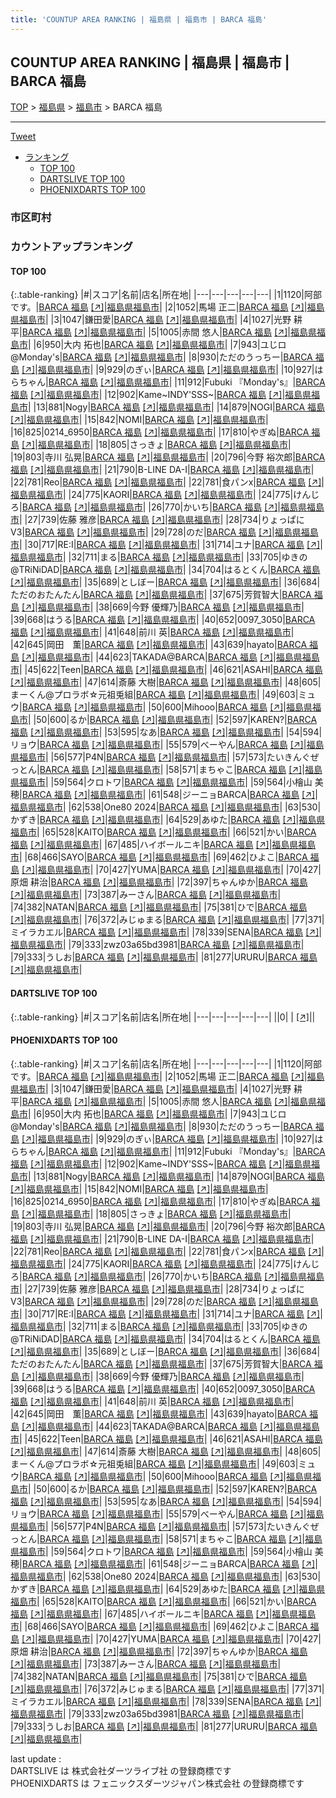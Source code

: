 ```yaml
---
title: 'COUNTUP AREA RANKING | 福島県 | 福島市 | BARCA 福島'
---
```

## COUNTUP AREA RANKING | 福島県 | 福島市 | BARCA 福島

[TOP](/darts/rank/) > [福島県](/darts/rank/福島県/) > [福島市](/darts/rank/福島県/福島市/) > BARCA 福島

___

<a href="https://twitter.com/share?ref_src=twsrc%5Etfw" data-text="COUNTUP AREA RANKING | 福島県福島市BARCA 福島" class="twitter-share-button" data-hashtags="DARTSLIVE,PHOENIXDARTS,darts,ダーツ" data-show-count="false">Tweet</a>

* [ランキング](#カウントアップランキング)
    * [TOP 100](#top-100)
    * [DARTSLIVE TOP 100](#dartslive-top-100)
    * [PHOENIXDARTS TOP 100](#phoenixdarts-top-100)

### 市区町村

<ul>

</ul>

### カウントアップランキング

#### TOP 100



{:.table-ranking}
|#|スコア|名前|店名|所在地|
|---|---|---|---|---|
|1|1120|<span class="rank-name-pd">阿部です。</span>|<a href="/darts/rank/shops/39857.html">BARCA 福島</a> <a href="https://vs.phoenixdarts.com/jp/shop/shopDetailInfo/s_39857?s_seq=39857">[↗]</a>|<a href="/darts/rank/福島県/福島市">福島県福島市</a>|
|2|1052|<span class="rank-name-pd"><span class="pro-icon-pd"></span>馬場 正二</span>|<a href="/darts/rank/shops/39857.html">BARCA 福島</a> <a href="https://vs.phoenixdarts.com/jp/shop/shopDetailInfo/s_39857?s_seq=39857">[↗]</a>|<a href="/darts/rank/福島県/福島市">福島県福島市</a>|
|3|1047|<span class="rank-name-pd">鎌田愛</span>|<a href="/darts/rank/shops/39857.html">BARCA 福島</a> <a href="https://vs.phoenixdarts.com/jp/shop/shopDetailInfo/s_39857?s_seq=39857">[↗]</a>|<a href="/darts/rank/福島県/福島市">福島県福島市</a>|
|4|1027|<span class="rank-name-pd"><span class="pro-icon-pd"></span>光野 耕平</span>|<a href="/darts/rank/shops/39857.html">BARCA 福島</a> <a href="https://vs.phoenixdarts.com/jp/shop/shopDetailInfo/s_39857?s_seq=39857">[↗]</a>|<a href="/darts/rank/福島県/福島市">福島県福島市</a>|
|5|1005|<span class="rank-name-pd"><span class="pro-icon-pd"></span>赤間 悠人</span>|<a href="/darts/rank/shops/39857.html">BARCA 福島</a> <a href="https://vs.phoenixdarts.com/jp/shop/shopDetailInfo/s_39857?s_seq=39857">[↗]</a>|<a href="/darts/rank/福島県/福島市">福島県福島市</a>|
|6|950|<span class="rank-name-pd"><span class="pro-icon-pd"></span>大内 拓也</span>|<a href="/darts/rank/shops/39857.html">BARCA 福島</a> <a href="https://vs.phoenixdarts.com/jp/shop/shopDetailInfo/s_39857?s_seq=39857">[↗]</a>|<a href="/darts/rank/福島県/福島市">福島県福島市</a>|
|7|943|<span class="rank-name-pd">ユじロ@Monday&#x27;s</span>|<a href="/darts/rank/shops/39857.html">BARCA 福島</a> <a href="https://vs.phoenixdarts.com/jp/shop/shopDetailInfo/s_39857?s_seq=39857">[↗]</a>|<a href="/darts/rank/福島県/福島市">福島県福島市</a>|
|8|930|<span class="rank-name-pd">ただのうっちー</span>|<a href="/darts/rank/shops/39857.html">BARCA 福島</a> <a href="https://vs.phoenixdarts.com/jp/shop/shopDetailInfo/s_39857?s_seq=39857">[↗]</a>|<a href="/darts/rank/福島県/福島市">福島県福島市</a>|
|9|929|<span class="rank-name-pd">のぎぃ</span>|<a href="/darts/rank/shops/39857.html">BARCA 福島</a> <a href="https://vs.phoenixdarts.com/jp/shop/shopDetailInfo/s_39857?s_seq=39857">[↗]</a>|<a href="/darts/rank/福島県/福島市">福島県福島市</a>|
|10|927|<span class="rank-name-pd">はらちゃん</span>|<a href="/darts/rank/shops/39857.html">BARCA 福島</a> <a href="https://vs.phoenixdarts.com/jp/shop/shopDetailInfo/s_39857?s_seq=39857">[↗]</a>|<a href="/darts/rank/福島県/福島市">福島県福島市</a>|
|11|912|<span class="rank-name-pd">Fubuki 『Monday&#x27;s』</span>|<a href="/darts/rank/shops/39857.html">BARCA 福島</a> <a href="https://vs.phoenixdarts.com/jp/shop/shopDetailInfo/s_39857?s_seq=39857">[↗]</a>|<a href="/darts/rank/福島県/福島市">福島県福島市</a>|
|12|902|<span class="rank-name-pd">Kame~INDY&#x27;SSS~</span>|<a href="/darts/rank/shops/39857.html">BARCA 福島</a> <a href="https://vs.phoenixdarts.com/jp/shop/shopDetailInfo/s_39857?s_seq=39857">[↗]</a>|<a href="/darts/rank/福島県/福島市">福島県福島市</a>|
|13|881|<span class="rank-name-pd">Nogy</span>|<a href="/darts/rank/shops/39857.html">BARCA 福島</a> <a href="https://vs.phoenixdarts.com/jp/shop/shopDetailInfo/s_39857?s_seq=39857">[↗]</a>|<a href="/darts/rank/福島県/福島市">福島県福島市</a>|
|14|879|<span class="rank-name-pd">NOGI</span>|<a href="/darts/rank/shops/39857.html">BARCA 福島</a> <a href="https://vs.phoenixdarts.com/jp/shop/shopDetailInfo/s_39857?s_seq=39857">[↗]</a>|<a href="/darts/rank/福島県/福島市">福島県福島市</a>|
|15|842|<span class="rank-name-pd">NOMI</span>|<a href="/darts/rank/shops/39857.html">BARCA 福島</a> <a href="https://vs.phoenixdarts.com/jp/shop/shopDetailInfo/s_39857?s_seq=39857">[↗]</a>|<a href="/darts/rank/福島県/福島市">福島県福島市</a>|
|16|825|<span class="rank-name-pd">0214_6950</span>|<a href="/darts/rank/shops/39857.html">BARCA 福島</a> <a href="https://vs.phoenixdarts.com/jp/shop/shopDetailInfo/s_39857?s_seq=39857">[↗]</a>|<a href="/darts/rank/福島県/福島市">福島県福島市</a>|
|17|810|<span class="rank-name-pd">やぎぬ</span>|<a href="/darts/rank/shops/39857.html">BARCA 福島</a> <a href="https://vs.phoenixdarts.com/jp/shop/shopDetailInfo/s_39857?s_seq=39857">[↗]</a>|<a href="/darts/rank/福島県/福島市">福島県福島市</a>|
|18|805|<span class="rank-name-pd">さっきょ</span>|<a href="/darts/rank/shops/39857.html">BARCA 福島</a> <a href="https://vs.phoenixdarts.com/jp/shop/shopDetailInfo/s_39857?s_seq=39857">[↗]</a>|<a href="/darts/rank/福島県/福島市">福島県福島市</a>|
|19|803|<span class="rank-name-pd"><span class="pro-icon-pd"></span>寺川 弘晃</span>|<a href="/darts/rank/shops/39857.html">BARCA 福島</a> <a href="https://vs.phoenixdarts.com/jp/shop/shopDetailInfo/s_39857?s_seq=39857">[↗]</a>|<a href="/darts/rank/福島県/福島市">福島県福島市</a>|
|20|796|<span class="rank-name-pd"><span class="pro-icon-pd"></span>今野 裕次郎</span>|<a href="/darts/rank/shops/39857.html">BARCA 福島</a> <a href="https://vs.phoenixdarts.com/jp/shop/shopDetailInfo/s_39857?s_seq=39857">[↗]</a>|<a href="/darts/rank/福島県/福島市">福島県福島市</a>|
|21|790|<span class="rank-name-pd">B-LINE  DA-I</span>|<a href="/darts/rank/shops/39857.html">BARCA 福島</a> <a href="https://vs.phoenixdarts.com/jp/shop/shopDetailInfo/s_39857?s_seq=39857">[↗]</a>|<a href="/darts/rank/福島県/福島市">福島県福島市</a>|
|22|781|<span class="rank-name-pd">Reo</span>|<a href="/darts/rank/shops/39857.html">BARCA 福島</a> <a href="https://vs.phoenixdarts.com/jp/shop/shopDetailInfo/s_39857?s_seq=39857">[↗]</a>|<a href="/darts/rank/福島県/福島市">福島県福島市</a>|
|22|781|<span class="rank-name-pd">食パンx</span>|<a href="/darts/rank/shops/39857.html">BARCA 福島</a> <a href="https://vs.phoenixdarts.com/jp/shop/shopDetailInfo/s_39857?s_seq=39857">[↗]</a>|<a href="/darts/rank/福島県/福島市">福島県福島市</a>|
|24|775|<span class="rank-name-pd">KAORI</span>|<a href="/darts/rank/shops/39857.html">BARCA 福島</a> <a href="https://vs.phoenixdarts.com/jp/shop/shopDetailInfo/s_39857?s_seq=39857">[↗]</a>|<a href="/darts/rank/福島県/福島市">福島県福島市</a>|
|24|775|<span class="rank-name-pd">けんじろ</span>|<a href="/darts/rank/shops/39857.html">BARCA 福島</a> <a href="https://vs.phoenixdarts.com/jp/shop/shopDetailInfo/s_39857?s_seq=39857">[↗]</a>|<a href="/darts/rank/福島県/福島市">福島県福島市</a>|
|26|770|<span class="rank-name-pd">かいち</span>|<a href="/darts/rank/shops/39857.html">BARCA 福島</a> <a href="https://vs.phoenixdarts.com/jp/shop/shopDetailInfo/s_39857?s_seq=39857">[↗]</a>|<a href="/darts/rank/福島県/福島市">福島県福島市</a>|
|27|739|<span class="rank-name-pd"><span class="pro-icon-pd"></span>佐藤 雅彦</span>|<a href="/darts/rank/shops/39857.html">BARCA 福島</a> <a href="https://vs.phoenixdarts.com/jp/shop/shopDetailInfo/s_39857?s_seq=39857">[↗]</a>|<a href="/darts/rank/福島県/福島市">福島県福島市</a>|
|28|734|<span class="rank-name-pd">りょっぱにV3</span>|<a href="/darts/rank/shops/39857.html">BARCA 福島</a> <a href="https://vs.phoenixdarts.com/jp/shop/shopDetailInfo/s_39857?s_seq=39857">[↗]</a>|<a href="/darts/rank/福島県/福島市">福島県福島市</a>|
|29|728|<span class="rank-name-pd">のだ</span>|<a href="/darts/rank/shops/39857.html">BARCA 福島</a> <a href="https://vs.phoenixdarts.com/jp/shop/shopDetailInfo/s_39857?s_seq=39857">[↗]</a>|<a href="/darts/rank/福島県/福島市">福島県福島市</a>|
|30|717|<span class="rank-name-pd">RE:I</span>|<a href="/darts/rank/shops/39857.html">BARCA 福島</a> <a href="https://vs.phoenixdarts.com/jp/shop/shopDetailInfo/s_39857?s_seq=39857">[↗]</a>|<a href="/darts/rank/福島県/福島市">福島県福島市</a>|
|31|714|<span class="rank-name-pd">ユナ</span>|<a href="/darts/rank/shops/39857.html">BARCA 福島</a> <a href="https://vs.phoenixdarts.com/jp/shop/shopDetailInfo/s_39857?s_seq=39857">[↗]</a>|<a href="/darts/rank/福島県/福島市">福島県福島市</a>|
|32|711|<span class="rank-name-pd">まる</span>|<a href="/darts/rank/shops/39857.html">BARCA 福島</a> <a href="https://vs.phoenixdarts.com/jp/shop/shopDetailInfo/s_39857?s_seq=39857">[↗]</a>|<a href="/darts/rank/福島県/福島市">福島県福島市</a>|
|33|705|<span class="rank-name-pd">ゆきの@TRiNiDAD</span>|<a href="/darts/rank/shops/39857.html">BARCA 福島</a> <a href="https://vs.phoenixdarts.com/jp/shop/shopDetailInfo/s_39857?s_seq=39857">[↗]</a>|<a href="/darts/rank/福島県/福島市">福島県福島市</a>|
|34|704|<span class="rank-name-pd">はるとくん</span>|<a href="/darts/rank/shops/39857.html">BARCA 福島</a> <a href="https://vs.phoenixdarts.com/jp/shop/shopDetailInfo/s_39857?s_seq=39857">[↗]</a>|<a href="/darts/rank/福島県/福島市">福島県福島市</a>|
|35|689|<span class="rank-name-pd">としぼー</span>|<a href="/darts/rank/shops/39857.html">BARCA 福島</a> <a href="https://vs.phoenixdarts.com/jp/shop/shopDetailInfo/s_39857?s_seq=39857">[↗]</a>|<a href="/darts/rank/福島県/福島市">福島県福島市</a>|
|36|684|<span class="rank-name-pd">ただのおたんたん</span>|<a href="/darts/rank/shops/39857.html">BARCA 福島</a> <a href="https://vs.phoenixdarts.com/jp/shop/shopDetailInfo/s_39857?s_seq=39857">[↗]</a>|<a href="/darts/rank/福島県/福島市">福島県福島市</a>|
|37|675|<span class="rank-name-pd">芳賀智大</span>|<a href="/darts/rank/shops/39857.html">BARCA 福島</a> <a href="https://vs.phoenixdarts.com/jp/shop/shopDetailInfo/s_39857?s_seq=39857">[↗]</a>|<a href="/darts/rank/福島県/福島市">福島県福島市</a>|
|38|669|<span class="rank-name-pd"><span class="pro-icon-pd"></span>今野 優輝乃</span>|<a href="/darts/rank/shops/39857.html">BARCA 福島</a> <a href="https://vs.phoenixdarts.com/jp/shop/shopDetailInfo/s_39857?s_seq=39857">[↗]</a>|<a href="/darts/rank/福島県/福島市">福島県福島市</a>|
|39|668|<span class="rank-name-pd">はうる</span>|<a href="/darts/rank/shops/39857.html">BARCA 福島</a> <a href="https://vs.phoenixdarts.com/jp/shop/shopDetailInfo/s_39857?s_seq=39857">[↗]</a>|<a href="/darts/rank/福島県/福島市">福島県福島市</a>|
|40|652|<span class="rank-name-pd">0097_3050</span>|<a href="/darts/rank/shops/39857.html">BARCA 福島</a> <a href="https://vs.phoenixdarts.com/jp/shop/shopDetailInfo/s_39857?s_seq=39857">[↗]</a>|<a href="/darts/rank/福島県/福島市">福島県福島市</a>|
|41|648|<span class="rank-name-pd"><span class="pro-icon-pd"></span>前川 英</span>|<a href="/darts/rank/shops/39857.html">BARCA 福島</a> <a href="https://vs.phoenixdarts.com/jp/shop/shopDetailInfo/s_39857?s_seq=39857">[↗]</a>|<a href="/darts/rank/福島県/福島市">福島県福島市</a>|
|42|645|<span class="rank-name-pd">岡田　薫</span>|<a href="/darts/rank/shops/39857.html">BARCA 福島</a> <a href="https://vs.phoenixdarts.com/jp/shop/shopDetailInfo/s_39857?s_seq=39857">[↗]</a>|<a href="/darts/rank/福島県/福島市">福島県福島市</a>|
|43|639|<span class="rank-name-pd">hayato</span>|<a href="/darts/rank/shops/39857.html">BARCA 福島</a> <a href="https://vs.phoenixdarts.com/jp/shop/shopDetailInfo/s_39857?s_seq=39857">[↗]</a>|<a href="/darts/rank/福島県/福島市">福島県福島市</a>|
|44|623|<span class="rank-name-pd">TAKADA@BARCA</span>|<a href="/darts/rank/shops/39857.html">BARCA 福島</a> <a href="https://vs.phoenixdarts.com/jp/shop/shopDetailInfo/s_39857?s_seq=39857">[↗]</a>|<a href="/darts/rank/福島県/福島市">福島県福島市</a>|
|45|622|<span class="rank-name-pd">Teen</span>|<a href="/darts/rank/shops/39857.html">BARCA 福島</a> <a href="https://vs.phoenixdarts.com/jp/shop/shopDetailInfo/s_39857?s_seq=39857">[↗]</a>|<a href="/darts/rank/福島県/福島市">福島県福島市</a>|
|46|621|<span class="rank-name-pd">ASAHI</span>|<a href="/darts/rank/shops/39857.html">BARCA 福島</a> <a href="https://vs.phoenixdarts.com/jp/shop/shopDetailInfo/s_39857?s_seq=39857">[↗]</a>|<a href="/darts/rank/福島県/福島市">福島県福島市</a>|
|47|614|<span class="rank-name-pd"><span class="pro-icon-pd"></span>斎藤 大樹</span>|<a href="/darts/rank/shops/39857.html">BARCA 福島</a> <a href="https://vs.phoenixdarts.com/jp/shop/shopDetailInfo/s_39857?s_seq=39857">[↗]</a>|<a href="/darts/rank/福島県/福島市">福島県福島市</a>|
|48|605|<span class="rank-name-pd">まーくん@プロラボ☆元祖兎組</span>|<a href="/darts/rank/shops/39857.html">BARCA 福島</a> <a href="https://vs.phoenixdarts.com/jp/shop/shopDetailInfo/s_39857?s_seq=39857">[↗]</a>|<a href="/darts/rank/福島県/福島市">福島県福島市</a>|
|49|603|<span class="rank-name-pd">ミュウ</span>|<a href="/darts/rank/shops/39857.html">BARCA 福島</a> <a href="https://vs.phoenixdarts.com/jp/shop/shopDetailInfo/s_39857?s_seq=39857">[↗]</a>|<a href="/darts/rank/福島県/福島市">福島県福島市</a>|
|50|600|<span class="rank-name-pd">Mihooo</span>|<a href="/darts/rank/shops/39857.html">BARCA 福島</a> <a href="https://vs.phoenixdarts.com/jp/shop/shopDetailInfo/s_39857?s_seq=39857">[↗]</a>|<a href="/darts/rank/福島県/福島市">福島県福島市</a>|
|50|600|<span class="rank-name-pd">るか</span>|<a href="/darts/rank/shops/39857.html">BARCA 福島</a> <a href="https://vs.phoenixdarts.com/jp/shop/shopDetailInfo/s_39857?s_seq=39857">[↗]</a>|<a href="/darts/rank/福島県/福島市">福島県福島市</a>|
|52|597|<span class="rank-name-pd">KAREN?</span>|<a href="/darts/rank/shops/39857.html">BARCA 福島</a> <a href="https://vs.phoenixdarts.com/jp/shop/shopDetailInfo/s_39857?s_seq=39857">[↗]</a>|<a href="/darts/rank/福島県/福島市">福島県福島市</a>|
|53|595|<span class="rank-name-pd">なあ</span>|<a href="/darts/rank/shops/39857.html">BARCA 福島</a> <a href="https://vs.phoenixdarts.com/jp/shop/shopDetailInfo/s_39857?s_seq=39857">[↗]</a>|<a href="/darts/rank/福島県/福島市">福島県福島市</a>|
|54|594|<span class="rank-name-pd">リョウ</span>|<a href="/darts/rank/shops/39857.html">BARCA 福島</a> <a href="https://vs.phoenixdarts.com/jp/shop/shopDetailInfo/s_39857?s_seq=39857">[↗]</a>|<a href="/darts/rank/福島県/福島市">福島県福島市</a>|
|55|579|<span class="rank-name-pd">べーやん</span>|<a href="/darts/rank/shops/39857.html">BARCA 福島</a> <a href="https://vs.phoenixdarts.com/jp/shop/shopDetailInfo/s_39857?s_seq=39857">[↗]</a>|<a href="/darts/rank/福島県/福島市">福島県福島市</a>|
|56|577|<span class="rank-name-pd">P4N</span>|<a href="/darts/rank/shops/39857.html">BARCA 福島</a> <a href="https://vs.phoenixdarts.com/jp/shop/shopDetailInfo/s_39857?s_seq=39857">[↗]</a>|<a href="/darts/rank/福島県/福島市">福島県福島市</a>|
|57|573|<span class="rank-name-pd">たいきんぐぜっとん</span>|<a href="/darts/rank/shops/39857.html">BARCA 福島</a> <a href="https://vs.phoenixdarts.com/jp/shop/shopDetailInfo/s_39857?s_seq=39857">[↗]</a>|<a href="/darts/rank/福島県/福島市">福島県福島市</a>|
|58|571|<span class="rank-name-pd">まちゃこ</span>|<a href="/darts/rank/shops/39857.html">BARCA 福島</a> <a href="https://vs.phoenixdarts.com/jp/shop/shopDetailInfo/s_39857?s_seq=39857">[↗]</a>|<a href="/darts/rank/福島県/福島市">福島県福島市</a>|
|59|564|<span class="rank-name-pd">クロトワ</span>|<a href="/darts/rank/shops/39857.html">BARCA 福島</a> <a href="https://vs.phoenixdarts.com/jp/shop/shopDetailInfo/s_39857?s_seq=39857">[↗]</a>|<a href="/darts/rank/福島県/福島市">福島県福島市</a>|
|59|564|<span class="rank-name-pd"><span class="pro-icon-pd"></span>小檜山 美穂</span>|<a href="/darts/rank/shops/39857.html">BARCA 福島</a> <a href="https://vs.phoenixdarts.com/jp/shop/shopDetailInfo/s_39857?s_seq=39857">[↗]</a>|<a href="/darts/rank/福島県/福島市">福島県福島市</a>|
|61|548|<span class="rank-name-pd">ジーニョBARCA</span>|<a href="/darts/rank/shops/39857.html">BARCA 福島</a> <a href="https://vs.phoenixdarts.com/jp/shop/shopDetailInfo/s_39857?s_seq=39857">[↗]</a>|<a href="/darts/rank/福島県/福島市">福島県福島市</a>|
|62|538|<span class="rank-name-pd">One80 2024</span>|<a href="/darts/rank/shops/39857.html">BARCA 福島</a> <a href="https://vs.phoenixdarts.com/jp/shop/shopDetailInfo/s_39857?s_seq=39857">[↗]</a>|<a href="/darts/rank/福島県/福島市">福島県福島市</a>|
|63|530|<span class="rank-name-pd">かずき</span>|<a href="/darts/rank/shops/39857.html">BARCA 福島</a> <a href="https://vs.phoenixdarts.com/jp/shop/shopDetailInfo/s_39857?s_seq=39857">[↗]</a>|<a href="/darts/rank/福島県/福島市">福島県福島市</a>|
|64|529|<span class="rank-name-pd">あゆた</span>|<a href="/darts/rank/shops/39857.html">BARCA 福島</a> <a href="https://vs.phoenixdarts.com/jp/shop/shopDetailInfo/s_39857?s_seq=39857">[↗]</a>|<a href="/darts/rank/福島県/福島市">福島県福島市</a>|
|65|528|<span class="rank-name-pd">KAITO</span>|<a href="/darts/rank/shops/39857.html">BARCA 福島</a> <a href="https://vs.phoenixdarts.com/jp/shop/shopDetailInfo/s_39857?s_seq=39857">[↗]</a>|<a href="/darts/rank/福島県/福島市">福島県福島市</a>|
|66|521|<span class="rank-name-pd">かい</span>|<a href="/darts/rank/shops/39857.html">BARCA 福島</a> <a href="https://vs.phoenixdarts.com/jp/shop/shopDetailInfo/s_39857?s_seq=39857">[↗]</a>|<a href="/darts/rank/福島県/福島市">福島県福島市</a>|
|67|485|<span class="rank-name-pd">ハイボールニキ</span>|<a href="/darts/rank/shops/39857.html">BARCA 福島</a> <a href="https://vs.phoenixdarts.com/jp/shop/shopDetailInfo/s_39857?s_seq=39857">[↗]</a>|<a href="/darts/rank/福島県/福島市">福島県福島市</a>|
|68|466|<span class="rank-name-pd">SAYO</span>|<a href="/darts/rank/shops/39857.html">BARCA 福島</a> <a href="https://vs.phoenixdarts.com/jp/shop/shopDetailInfo/s_39857?s_seq=39857">[↗]</a>|<a href="/darts/rank/福島県/福島市">福島県福島市</a>|
|69|462|<span class="rank-name-pd">ひよこ</span>|<a href="/darts/rank/shops/39857.html">BARCA 福島</a> <a href="https://vs.phoenixdarts.com/jp/shop/shopDetailInfo/s_39857?s_seq=39857">[↗]</a>|<a href="/darts/rank/福島県/福島市">福島県福島市</a>|
|70|427|<span class="rank-name-pd">YUMA</span>|<a href="/darts/rank/shops/39857.html">BARCA 福島</a> <a href="https://vs.phoenixdarts.com/jp/shop/shopDetailInfo/s_39857?s_seq=39857">[↗]</a>|<a href="/darts/rank/福島県/福島市">福島県福島市</a>|
|70|427|<span class="rank-name-pd">原畑 耕治</span>|<a href="/darts/rank/shops/39857.html">BARCA 福島</a> <a href="https://vs.phoenixdarts.com/jp/shop/shopDetailInfo/s_39857?s_seq=39857">[↗]</a>|<a href="/darts/rank/福島県/福島市">福島県福島市</a>|
|72|397|<span class="rank-name-pd">ちゃんゆか</span>|<a href="/darts/rank/shops/39857.html">BARCA 福島</a> <a href="https://vs.phoenixdarts.com/jp/shop/shopDetailInfo/s_39857?s_seq=39857">[↗]</a>|<a href="/darts/rank/福島県/福島市">福島県福島市</a>|
|73|387|<span class="rank-name-pd">みーさん</span>|<a href="/darts/rank/shops/39857.html">BARCA 福島</a> <a href="https://vs.phoenixdarts.com/jp/shop/shopDetailInfo/s_39857?s_seq=39857">[↗]</a>|<a href="/darts/rank/福島県/福島市">福島県福島市</a>|
|74|382|<span class="rank-name-pd">NATAN</span>|<a href="/darts/rank/shops/39857.html">BARCA 福島</a> <a href="https://vs.phoenixdarts.com/jp/shop/shopDetailInfo/s_39857?s_seq=39857">[↗]</a>|<a href="/darts/rank/福島県/福島市">福島県福島市</a>|
|75|381|<span class="rank-name-pd">ひで</span>|<a href="/darts/rank/shops/39857.html">BARCA 福島</a> <a href="https://vs.phoenixdarts.com/jp/shop/shopDetailInfo/s_39857?s_seq=39857">[↗]</a>|<a href="/darts/rank/福島県/福島市">福島県福島市</a>|
|76|372|<span class="rank-name-pd">みじゅまる</span>|<a href="/darts/rank/shops/39857.html">BARCA 福島</a> <a href="https://vs.phoenixdarts.com/jp/shop/shopDetailInfo/s_39857?s_seq=39857">[↗]</a>|<a href="/darts/rank/福島県/福島市">福島県福島市</a>|
|77|371|<span class="rank-name-pd">ミイラカエル</span>|<a href="/darts/rank/shops/39857.html">BARCA 福島</a> <a href="https://vs.phoenixdarts.com/jp/shop/shopDetailInfo/s_39857?s_seq=39857">[↗]</a>|<a href="/darts/rank/福島県/福島市">福島県福島市</a>|
|78|339|<span class="rank-name-pd">SENA</span>|<a href="/darts/rank/shops/39857.html">BARCA 福島</a> <a href="https://vs.phoenixdarts.com/jp/shop/shopDetailInfo/s_39857?s_seq=39857">[↗]</a>|<a href="/darts/rank/福島県/福島市">福島県福島市</a>|
|79|333|<span class="rank-name-pd">zwz03a65bd3981</span>|<a href="/darts/rank/shops/39857.html">BARCA 福島</a> <a href="https://vs.phoenixdarts.com/jp/shop/shopDetailInfo/s_39857?s_seq=39857">[↗]</a>|<a href="/darts/rank/福島県/福島市">福島県福島市</a>|
|79|333|<span class="rank-name-pd">うしお</span>|<a href="/darts/rank/shops/39857.html">BARCA 福島</a> <a href="https://vs.phoenixdarts.com/jp/shop/shopDetailInfo/s_39857?s_seq=39857">[↗]</a>|<a href="/darts/rank/福島県/福島市">福島県福島市</a>|
|81|277|<span class="rank-name-pd">URURU</span>|<a href="/darts/rank/shops/39857.html">BARCA 福島</a> <a href="https://vs.phoenixdarts.com/jp/shop/shopDetailInfo/s_39857?s_seq=39857">[↗]</a>|<a href="/darts/rank/福島県/福島市">福島県福島市</a>|


#### DARTSLIVE TOP 100



{:.table-ranking}
|#|スコア|名前|店名|所在地|
|---|---|---|---|---|
||0|<span class="rank-name-dl"> </span>|<a href="/darts/rank/shops/.html"></a> <a href="">[↗]</a>|<a href="/darts/rank//"></a>|


#### PHOENIXDARTS TOP 100



{:.table-ranking}
|#|スコア|名前|店名|所在地|
|---|---|---|---|---|
|1|1120|<span class="rank-name-pd">阿部です。</span>|<a href="/darts/rank/shops/39857.html">BARCA 福島</a> <a href="https://vs.phoenixdarts.com/jp/shop/shopDetailInfo/s_39857?s_seq=39857">[↗]</a>|<a href="/darts/rank/福島県/福島市">福島県福島市</a>|
|2|1052|<span class="rank-name-pd"><span class="pro-icon-pd"></span>馬場 正二</span>|<a href="/darts/rank/shops/39857.html">BARCA 福島</a> <a href="https://vs.phoenixdarts.com/jp/shop/shopDetailInfo/s_39857?s_seq=39857">[↗]</a>|<a href="/darts/rank/福島県/福島市">福島県福島市</a>|
|3|1047|<span class="rank-name-pd">鎌田愛</span>|<a href="/darts/rank/shops/39857.html">BARCA 福島</a> <a href="https://vs.phoenixdarts.com/jp/shop/shopDetailInfo/s_39857?s_seq=39857">[↗]</a>|<a href="/darts/rank/福島県/福島市">福島県福島市</a>|
|4|1027|<span class="rank-name-pd"><span class="pro-icon-pd"></span>光野 耕平</span>|<a href="/darts/rank/shops/39857.html">BARCA 福島</a> <a href="https://vs.phoenixdarts.com/jp/shop/shopDetailInfo/s_39857?s_seq=39857">[↗]</a>|<a href="/darts/rank/福島県/福島市">福島県福島市</a>|
|5|1005|<span class="rank-name-pd"><span class="pro-icon-pd"></span>赤間 悠人</span>|<a href="/darts/rank/shops/39857.html">BARCA 福島</a> <a href="https://vs.phoenixdarts.com/jp/shop/shopDetailInfo/s_39857?s_seq=39857">[↗]</a>|<a href="/darts/rank/福島県/福島市">福島県福島市</a>|
|6|950|<span class="rank-name-pd"><span class="pro-icon-pd"></span>大内 拓也</span>|<a href="/darts/rank/shops/39857.html">BARCA 福島</a> <a href="https://vs.phoenixdarts.com/jp/shop/shopDetailInfo/s_39857?s_seq=39857">[↗]</a>|<a href="/darts/rank/福島県/福島市">福島県福島市</a>|
|7|943|<span class="rank-name-pd">ユじロ@Monday&#x27;s</span>|<a href="/darts/rank/shops/39857.html">BARCA 福島</a> <a href="https://vs.phoenixdarts.com/jp/shop/shopDetailInfo/s_39857?s_seq=39857">[↗]</a>|<a href="/darts/rank/福島県/福島市">福島県福島市</a>|
|8|930|<span class="rank-name-pd">ただのうっちー</span>|<a href="/darts/rank/shops/39857.html">BARCA 福島</a> <a href="https://vs.phoenixdarts.com/jp/shop/shopDetailInfo/s_39857?s_seq=39857">[↗]</a>|<a href="/darts/rank/福島県/福島市">福島県福島市</a>|
|9|929|<span class="rank-name-pd">のぎぃ</span>|<a href="/darts/rank/shops/39857.html">BARCA 福島</a> <a href="https://vs.phoenixdarts.com/jp/shop/shopDetailInfo/s_39857?s_seq=39857">[↗]</a>|<a href="/darts/rank/福島県/福島市">福島県福島市</a>|
|10|927|<span class="rank-name-pd">はらちゃん</span>|<a href="/darts/rank/shops/39857.html">BARCA 福島</a> <a href="https://vs.phoenixdarts.com/jp/shop/shopDetailInfo/s_39857?s_seq=39857">[↗]</a>|<a href="/darts/rank/福島県/福島市">福島県福島市</a>|
|11|912|<span class="rank-name-pd">Fubuki 『Monday&#x27;s』</span>|<a href="/darts/rank/shops/39857.html">BARCA 福島</a> <a href="https://vs.phoenixdarts.com/jp/shop/shopDetailInfo/s_39857?s_seq=39857">[↗]</a>|<a href="/darts/rank/福島県/福島市">福島県福島市</a>|
|12|902|<span class="rank-name-pd">Kame~INDY&#x27;SSS~</span>|<a href="/darts/rank/shops/39857.html">BARCA 福島</a> <a href="https://vs.phoenixdarts.com/jp/shop/shopDetailInfo/s_39857?s_seq=39857">[↗]</a>|<a href="/darts/rank/福島県/福島市">福島県福島市</a>|
|13|881|<span class="rank-name-pd">Nogy</span>|<a href="/darts/rank/shops/39857.html">BARCA 福島</a> <a href="https://vs.phoenixdarts.com/jp/shop/shopDetailInfo/s_39857?s_seq=39857">[↗]</a>|<a href="/darts/rank/福島県/福島市">福島県福島市</a>|
|14|879|<span class="rank-name-pd">NOGI</span>|<a href="/darts/rank/shops/39857.html">BARCA 福島</a> <a href="https://vs.phoenixdarts.com/jp/shop/shopDetailInfo/s_39857?s_seq=39857">[↗]</a>|<a href="/darts/rank/福島県/福島市">福島県福島市</a>|
|15|842|<span class="rank-name-pd">NOMI</span>|<a href="/darts/rank/shops/39857.html">BARCA 福島</a> <a href="https://vs.phoenixdarts.com/jp/shop/shopDetailInfo/s_39857?s_seq=39857">[↗]</a>|<a href="/darts/rank/福島県/福島市">福島県福島市</a>|
|16|825|<span class="rank-name-pd">0214_6950</span>|<a href="/darts/rank/shops/39857.html">BARCA 福島</a> <a href="https://vs.phoenixdarts.com/jp/shop/shopDetailInfo/s_39857?s_seq=39857">[↗]</a>|<a href="/darts/rank/福島県/福島市">福島県福島市</a>|
|17|810|<span class="rank-name-pd">やぎぬ</span>|<a href="/darts/rank/shops/39857.html">BARCA 福島</a> <a href="https://vs.phoenixdarts.com/jp/shop/shopDetailInfo/s_39857?s_seq=39857">[↗]</a>|<a href="/darts/rank/福島県/福島市">福島県福島市</a>|
|18|805|<span class="rank-name-pd">さっきょ</span>|<a href="/darts/rank/shops/39857.html">BARCA 福島</a> <a href="https://vs.phoenixdarts.com/jp/shop/shopDetailInfo/s_39857?s_seq=39857">[↗]</a>|<a href="/darts/rank/福島県/福島市">福島県福島市</a>|
|19|803|<span class="rank-name-pd"><span class="pro-icon-pd"></span>寺川 弘晃</span>|<a href="/darts/rank/shops/39857.html">BARCA 福島</a> <a href="https://vs.phoenixdarts.com/jp/shop/shopDetailInfo/s_39857?s_seq=39857">[↗]</a>|<a href="/darts/rank/福島県/福島市">福島県福島市</a>|
|20|796|<span class="rank-name-pd"><span class="pro-icon-pd"></span>今野 裕次郎</span>|<a href="/darts/rank/shops/39857.html">BARCA 福島</a> <a href="https://vs.phoenixdarts.com/jp/shop/shopDetailInfo/s_39857?s_seq=39857">[↗]</a>|<a href="/darts/rank/福島県/福島市">福島県福島市</a>|
|21|790|<span class="rank-name-pd">B-LINE  DA-I</span>|<a href="/darts/rank/shops/39857.html">BARCA 福島</a> <a href="https://vs.phoenixdarts.com/jp/shop/shopDetailInfo/s_39857?s_seq=39857">[↗]</a>|<a href="/darts/rank/福島県/福島市">福島県福島市</a>|
|22|781|<span class="rank-name-pd">Reo</span>|<a href="/darts/rank/shops/39857.html">BARCA 福島</a> <a href="https://vs.phoenixdarts.com/jp/shop/shopDetailInfo/s_39857?s_seq=39857">[↗]</a>|<a href="/darts/rank/福島県/福島市">福島県福島市</a>|
|22|781|<span class="rank-name-pd">食パンx</span>|<a href="/darts/rank/shops/39857.html">BARCA 福島</a> <a href="https://vs.phoenixdarts.com/jp/shop/shopDetailInfo/s_39857?s_seq=39857">[↗]</a>|<a href="/darts/rank/福島県/福島市">福島県福島市</a>|
|24|775|<span class="rank-name-pd">KAORI</span>|<a href="/darts/rank/shops/39857.html">BARCA 福島</a> <a href="https://vs.phoenixdarts.com/jp/shop/shopDetailInfo/s_39857?s_seq=39857">[↗]</a>|<a href="/darts/rank/福島県/福島市">福島県福島市</a>|
|24|775|<span class="rank-name-pd">けんじろ</span>|<a href="/darts/rank/shops/39857.html">BARCA 福島</a> <a href="https://vs.phoenixdarts.com/jp/shop/shopDetailInfo/s_39857?s_seq=39857">[↗]</a>|<a href="/darts/rank/福島県/福島市">福島県福島市</a>|
|26|770|<span class="rank-name-pd">かいち</span>|<a href="/darts/rank/shops/39857.html">BARCA 福島</a> <a href="https://vs.phoenixdarts.com/jp/shop/shopDetailInfo/s_39857?s_seq=39857">[↗]</a>|<a href="/darts/rank/福島県/福島市">福島県福島市</a>|
|27|739|<span class="rank-name-pd"><span class="pro-icon-pd"></span>佐藤 雅彦</span>|<a href="/darts/rank/shops/39857.html">BARCA 福島</a> <a href="https://vs.phoenixdarts.com/jp/shop/shopDetailInfo/s_39857?s_seq=39857">[↗]</a>|<a href="/darts/rank/福島県/福島市">福島県福島市</a>|
|28|734|<span class="rank-name-pd">りょっぱにV3</span>|<a href="/darts/rank/shops/39857.html">BARCA 福島</a> <a href="https://vs.phoenixdarts.com/jp/shop/shopDetailInfo/s_39857?s_seq=39857">[↗]</a>|<a href="/darts/rank/福島県/福島市">福島県福島市</a>|
|29|728|<span class="rank-name-pd">のだ</span>|<a href="/darts/rank/shops/39857.html">BARCA 福島</a> <a href="https://vs.phoenixdarts.com/jp/shop/shopDetailInfo/s_39857?s_seq=39857">[↗]</a>|<a href="/darts/rank/福島県/福島市">福島県福島市</a>|
|30|717|<span class="rank-name-pd">RE:I</span>|<a href="/darts/rank/shops/39857.html">BARCA 福島</a> <a href="https://vs.phoenixdarts.com/jp/shop/shopDetailInfo/s_39857?s_seq=39857">[↗]</a>|<a href="/darts/rank/福島県/福島市">福島県福島市</a>|
|31|714|<span class="rank-name-pd">ユナ</span>|<a href="/darts/rank/shops/39857.html">BARCA 福島</a> <a href="https://vs.phoenixdarts.com/jp/shop/shopDetailInfo/s_39857?s_seq=39857">[↗]</a>|<a href="/darts/rank/福島県/福島市">福島県福島市</a>|
|32|711|<span class="rank-name-pd">まる</span>|<a href="/darts/rank/shops/39857.html">BARCA 福島</a> <a href="https://vs.phoenixdarts.com/jp/shop/shopDetailInfo/s_39857?s_seq=39857">[↗]</a>|<a href="/darts/rank/福島県/福島市">福島県福島市</a>|
|33|705|<span class="rank-name-pd">ゆきの@TRiNiDAD</span>|<a href="/darts/rank/shops/39857.html">BARCA 福島</a> <a href="https://vs.phoenixdarts.com/jp/shop/shopDetailInfo/s_39857?s_seq=39857">[↗]</a>|<a href="/darts/rank/福島県/福島市">福島県福島市</a>|
|34|704|<span class="rank-name-pd">はるとくん</span>|<a href="/darts/rank/shops/39857.html">BARCA 福島</a> <a href="https://vs.phoenixdarts.com/jp/shop/shopDetailInfo/s_39857?s_seq=39857">[↗]</a>|<a href="/darts/rank/福島県/福島市">福島県福島市</a>|
|35|689|<span class="rank-name-pd">としぼー</span>|<a href="/darts/rank/shops/39857.html">BARCA 福島</a> <a href="https://vs.phoenixdarts.com/jp/shop/shopDetailInfo/s_39857?s_seq=39857">[↗]</a>|<a href="/darts/rank/福島県/福島市">福島県福島市</a>|
|36|684|<span class="rank-name-pd">ただのおたんたん</span>|<a href="/darts/rank/shops/39857.html">BARCA 福島</a> <a href="https://vs.phoenixdarts.com/jp/shop/shopDetailInfo/s_39857?s_seq=39857">[↗]</a>|<a href="/darts/rank/福島県/福島市">福島県福島市</a>|
|37|675|<span class="rank-name-pd">芳賀智大</span>|<a href="/darts/rank/shops/39857.html">BARCA 福島</a> <a href="https://vs.phoenixdarts.com/jp/shop/shopDetailInfo/s_39857?s_seq=39857">[↗]</a>|<a href="/darts/rank/福島県/福島市">福島県福島市</a>|
|38|669|<span class="rank-name-pd"><span class="pro-icon-pd"></span>今野 優輝乃</span>|<a href="/darts/rank/shops/39857.html">BARCA 福島</a> <a href="https://vs.phoenixdarts.com/jp/shop/shopDetailInfo/s_39857?s_seq=39857">[↗]</a>|<a href="/darts/rank/福島県/福島市">福島県福島市</a>|
|39|668|<span class="rank-name-pd">はうる</span>|<a href="/darts/rank/shops/39857.html">BARCA 福島</a> <a href="https://vs.phoenixdarts.com/jp/shop/shopDetailInfo/s_39857?s_seq=39857">[↗]</a>|<a href="/darts/rank/福島県/福島市">福島県福島市</a>|
|40|652|<span class="rank-name-pd">0097_3050</span>|<a href="/darts/rank/shops/39857.html">BARCA 福島</a> <a href="https://vs.phoenixdarts.com/jp/shop/shopDetailInfo/s_39857?s_seq=39857">[↗]</a>|<a href="/darts/rank/福島県/福島市">福島県福島市</a>|
|41|648|<span class="rank-name-pd"><span class="pro-icon-pd"></span>前川 英</span>|<a href="/darts/rank/shops/39857.html">BARCA 福島</a> <a href="https://vs.phoenixdarts.com/jp/shop/shopDetailInfo/s_39857?s_seq=39857">[↗]</a>|<a href="/darts/rank/福島県/福島市">福島県福島市</a>|
|42|645|<span class="rank-name-pd">岡田　薫</span>|<a href="/darts/rank/shops/39857.html">BARCA 福島</a> <a href="https://vs.phoenixdarts.com/jp/shop/shopDetailInfo/s_39857?s_seq=39857">[↗]</a>|<a href="/darts/rank/福島県/福島市">福島県福島市</a>|
|43|639|<span class="rank-name-pd">hayato</span>|<a href="/darts/rank/shops/39857.html">BARCA 福島</a> <a href="https://vs.phoenixdarts.com/jp/shop/shopDetailInfo/s_39857?s_seq=39857">[↗]</a>|<a href="/darts/rank/福島県/福島市">福島県福島市</a>|
|44|623|<span class="rank-name-pd">TAKADA@BARCA</span>|<a href="/darts/rank/shops/39857.html">BARCA 福島</a> <a href="https://vs.phoenixdarts.com/jp/shop/shopDetailInfo/s_39857?s_seq=39857">[↗]</a>|<a href="/darts/rank/福島県/福島市">福島県福島市</a>|
|45|622|<span class="rank-name-pd">Teen</span>|<a href="/darts/rank/shops/39857.html">BARCA 福島</a> <a href="https://vs.phoenixdarts.com/jp/shop/shopDetailInfo/s_39857?s_seq=39857">[↗]</a>|<a href="/darts/rank/福島県/福島市">福島県福島市</a>|
|46|621|<span class="rank-name-pd">ASAHI</span>|<a href="/darts/rank/shops/39857.html">BARCA 福島</a> <a href="https://vs.phoenixdarts.com/jp/shop/shopDetailInfo/s_39857?s_seq=39857">[↗]</a>|<a href="/darts/rank/福島県/福島市">福島県福島市</a>|
|47|614|<span class="rank-name-pd"><span class="pro-icon-pd"></span>斎藤 大樹</span>|<a href="/darts/rank/shops/39857.html">BARCA 福島</a> <a href="https://vs.phoenixdarts.com/jp/shop/shopDetailInfo/s_39857?s_seq=39857">[↗]</a>|<a href="/darts/rank/福島県/福島市">福島県福島市</a>|
|48|605|<span class="rank-name-pd">まーくん@プロラボ☆元祖兎組</span>|<a href="/darts/rank/shops/39857.html">BARCA 福島</a> <a href="https://vs.phoenixdarts.com/jp/shop/shopDetailInfo/s_39857?s_seq=39857">[↗]</a>|<a href="/darts/rank/福島県/福島市">福島県福島市</a>|
|49|603|<span class="rank-name-pd">ミュウ</span>|<a href="/darts/rank/shops/39857.html">BARCA 福島</a> <a href="https://vs.phoenixdarts.com/jp/shop/shopDetailInfo/s_39857?s_seq=39857">[↗]</a>|<a href="/darts/rank/福島県/福島市">福島県福島市</a>|
|50|600|<span class="rank-name-pd">Mihooo</span>|<a href="/darts/rank/shops/39857.html">BARCA 福島</a> <a href="https://vs.phoenixdarts.com/jp/shop/shopDetailInfo/s_39857?s_seq=39857">[↗]</a>|<a href="/darts/rank/福島県/福島市">福島県福島市</a>|
|50|600|<span class="rank-name-pd">るか</span>|<a href="/darts/rank/shops/39857.html">BARCA 福島</a> <a href="https://vs.phoenixdarts.com/jp/shop/shopDetailInfo/s_39857?s_seq=39857">[↗]</a>|<a href="/darts/rank/福島県/福島市">福島県福島市</a>|
|52|597|<span class="rank-name-pd">KAREN?</span>|<a href="/darts/rank/shops/39857.html">BARCA 福島</a> <a href="https://vs.phoenixdarts.com/jp/shop/shopDetailInfo/s_39857?s_seq=39857">[↗]</a>|<a href="/darts/rank/福島県/福島市">福島県福島市</a>|
|53|595|<span class="rank-name-pd">なあ</span>|<a href="/darts/rank/shops/39857.html">BARCA 福島</a> <a href="https://vs.phoenixdarts.com/jp/shop/shopDetailInfo/s_39857?s_seq=39857">[↗]</a>|<a href="/darts/rank/福島県/福島市">福島県福島市</a>|
|54|594|<span class="rank-name-pd">リョウ</span>|<a href="/darts/rank/shops/39857.html">BARCA 福島</a> <a href="https://vs.phoenixdarts.com/jp/shop/shopDetailInfo/s_39857?s_seq=39857">[↗]</a>|<a href="/darts/rank/福島県/福島市">福島県福島市</a>|
|55|579|<span class="rank-name-pd">べーやん</span>|<a href="/darts/rank/shops/39857.html">BARCA 福島</a> <a href="https://vs.phoenixdarts.com/jp/shop/shopDetailInfo/s_39857?s_seq=39857">[↗]</a>|<a href="/darts/rank/福島県/福島市">福島県福島市</a>|
|56|577|<span class="rank-name-pd">P4N</span>|<a href="/darts/rank/shops/39857.html">BARCA 福島</a> <a href="https://vs.phoenixdarts.com/jp/shop/shopDetailInfo/s_39857?s_seq=39857">[↗]</a>|<a href="/darts/rank/福島県/福島市">福島県福島市</a>|
|57|573|<span class="rank-name-pd">たいきんぐぜっとん</span>|<a href="/darts/rank/shops/39857.html">BARCA 福島</a> <a href="https://vs.phoenixdarts.com/jp/shop/shopDetailInfo/s_39857?s_seq=39857">[↗]</a>|<a href="/darts/rank/福島県/福島市">福島県福島市</a>|
|58|571|<span class="rank-name-pd">まちゃこ</span>|<a href="/darts/rank/shops/39857.html">BARCA 福島</a> <a href="https://vs.phoenixdarts.com/jp/shop/shopDetailInfo/s_39857?s_seq=39857">[↗]</a>|<a href="/darts/rank/福島県/福島市">福島県福島市</a>|
|59|564|<span class="rank-name-pd">クロトワ</span>|<a href="/darts/rank/shops/39857.html">BARCA 福島</a> <a href="https://vs.phoenixdarts.com/jp/shop/shopDetailInfo/s_39857?s_seq=39857">[↗]</a>|<a href="/darts/rank/福島県/福島市">福島県福島市</a>|
|59|564|<span class="rank-name-pd"><span class="pro-icon-pd"></span>小檜山 美穂</span>|<a href="/darts/rank/shops/39857.html">BARCA 福島</a> <a href="https://vs.phoenixdarts.com/jp/shop/shopDetailInfo/s_39857?s_seq=39857">[↗]</a>|<a href="/darts/rank/福島県/福島市">福島県福島市</a>|
|61|548|<span class="rank-name-pd">ジーニョBARCA</span>|<a href="/darts/rank/shops/39857.html">BARCA 福島</a> <a href="https://vs.phoenixdarts.com/jp/shop/shopDetailInfo/s_39857?s_seq=39857">[↗]</a>|<a href="/darts/rank/福島県/福島市">福島県福島市</a>|
|62|538|<span class="rank-name-pd">One80 2024</span>|<a href="/darts/rank/shops/39857.html">BARCA 福島</a> <a href="https://vs.phoenixdarts.com/jp/shop/shopDetailInfo/s_39857?s_seq=39857">[↗]</a>|<a href="/darts/rank/福島県/福島市">福島県福島市</a>|
|63|530|<span class="rank-name-pd">かずき</span>|<a href="/darts/rank/shops/39857.html">BARCA 福島</a> <a href="https://vs.phoenixdarts.com/jp/shop/shopDetailInfo/s_39857?s_seq=39857">[↗]</a>|<a href="/darts/rank/福島県/福島市">福島県福島市</a>|
|64|529|<span class="rank-name-pd">あゆた</span>|<a href="/darts/rank/shops/39857.html">BARCA 福島</a> <a href="https://vs.phoenixdarts.com/jp/shop/shopDetailInfo/s_39857?s_seq=39857">[↗]</a>|<a href="/darts/rank/福島県/福島市">福島県福島市</a>|
|65|528|<span class="rank-name-pd">KAITO</span>|<a href="/darts/rank/shops/39857.html">BARCA 福島</a> <a href="https://vs.phoenixdarts.com/jp/shop/shopDetailInfo/s_39857?s_seq=39857">[↗]</a>|<a href="/darts/rank/福島県/福島市">福島県福島市</a>|
|66|521|<span class="rank-name-pd">かい</span>|<a href="/darts/rank/shops/39857.html">BARCA 福島</a> <a href="https://vs.phoenixdarts.com/jp/shop/shopDetailInfo/s_39857?s_seq=39857">[↗]</a>|<a href="/darts/rank/福島県/福島市">福島県福島市</a>|
|67|485|<span class="rank-name-pd">ハイボールニキ</span>|<a href="/darts/rank/shops/39857.html">BARCA 福島</a> <a href="https://vs.phoenixdarts.com/jp/shop/shopDetailInfo/s_39857?s_seq=39857">[↗]</a>|<a href="/darts/rank/福島県/福島市">福島県福島市</a>|
|68|466|<span class="rank-name-pd">SAYO</span>|<a href="/darts/rank/shops/39857.html">BARCA 福島</a> <a href="https://vs.phoenixdarts.com/jp/shop/shopDetailInfo/s_39857?s_seq=39857">[↗]</a>|<a href="/darts/rank/福島県/福島市">福島県福島市</a>|
|69|462|<span class="rank-name-pd">ひよこ</span>|<a href="/darts/rank/shops/39857.html">BARCA 福島</a> <a href="https://vs.phoenixdarts.com/jp/shop/shopDetailInfo/s_39857?s_seq=39857">[↗]</a>|<a href="/darts/rank/福島県/福島市">福島県福島市</a>|
|70|427|<span class="rank-name-pd">YUMA</span>|<a href="/darts/rank/shops/39857.html">BARCA 福島</a> <a href="https://vs.phoenixdarts.com/jp/shop/shopDetailInfo/s_39857?s_seq=39857">[↗]</a>|<a href="/darts/rank/福島県/福島市">福島県福島市</a>|
|70|427|<span class="rank-name-pd">原畑 耕治</span>|<a href="/darts/rank/shops/39857.html">BARCA 福島</a> <a href="https://vs.phoenixdarts.com/jp/shop/shopDetailInfo/s_39857?s_seq=39857">[↗]</a>|<a href="/darts/rank/福島県/福島市">福島県福島市</a>|
|72|397|<span class="rank-name-pd">ちゃんゆか</span>|<a href="/darts/rank/shops/39857.html">BARCA 福島</a> <a href="https://vs.phoenixdarts.com/jp/shop/shopDetailInfo/s_39857?s_seq=39857">[↗]</a>|<a href="/darts/rank/福島県/福島市">福島県福島市</a>|
|73|387|<span class="rank-name-pd">みーさん</span>|<a href="/darts/rank/shops/39857.html">BARCA 福島</a> <a href="https://vs.phoenixdarts.com/jp/shop/shopDetailInfo/s_39857?s_seq=39857">[↗]</a>|<a href="/darts/rank/福島県/福島市">福島県福島市</a>|
|74|382|<span class="rank-name-pd">NATAN</span>|<a href="/darts/rank/shops/39857.html">BARCA 福島</a> <a href="https://vs.phoenixdarts.com/jp/shop/shopDetailInfo/s_39857?s_seq=39857">[↗]</a>|<a href="/darts/rank/福島県/福島市">福島県福島市</a>|
|75|381|<span class="rank-name-pd">ひで</span>|<a href="/darts/rank/shops/39857.html">BARCA 福島</a> <a href="https://vs.phoenixdarts.com/jp/shop/shopDetailInfo/s_39857?s_seq=39857">[↗]</a>|<a href="/darts/rank/福島県/福島市">福島県福島市</a>|
|76|372|<span class="rank-name-pd">みじゅまる</span>|<a href="/darts/rank/shops/39857.html">BARCA 福島</a> <a href="https://vs.phoenixdarts.com/jp/shop/shopDetailInfo/s_39857?s_seq=39857">[↗]</a>|<a href="/darts/rank/福島県/福島市">福島県福島市</a>|
|77|371|<span class="rank-name-pd">ミイラカエル</span>|<a href="/darts/rank/shops/39857.html">BARCA 福島</a> <a href="https://vs.phoenixdarts.com/jp/shop/shopDetailInfo/s_39857?s_seq=39857">[↗]</a>|<a href="/darts/rank/福島県/福島市">福島県福島市</a>|
|78|339|<span class="rank-name-pd">SENA</span>|<a href="/darts/rank/shops/39857.html">BARCA 福島</a> <a href="https://vs.phoenixdarts.com/jp/shop/shopDetailInfo/s_39857?s_seq=39857">[↗]</a>|<a href="/darts/rank/福島県/福島市">福島県福島市</a>|
|79|333|<span class="rank-name-pd">zwz03a65bd3981</span>|<a href="/darts/rank/shops/39857.html">BARCA 福島</a> <a href="https://vs.phoenixdarts.com/jp/shop/shopDetailInfo/s_39857?s_seq=39857">[↗]</a>|<a href="/darts/rank/福島県/福島市">福島県福島市</a>|
|79|333|<span class="rank-name-pd">うしお</span>|<a href="/darts/rank/shops/39857.html">BARCA 福島</a> <a href="https://vs.phoenixdarts.com/jp/shop/shopDetailInfo/s_39857?s_seq=39857">[↗]</a>|<a href="/darts/rank/福島県/福島市">福島県福島市</a>|
|81|277|<span class="rank-name-pd">URURU</span>|<a href="/darts/rank/shops/39857.html">BARCA 福島</a> <a href="https://vs.phoenixdarts.com/jp/shop/shopDetailInfo/s_39857?s_seq=39857">[↗]</a>|<a href="/darts/rank/福島県/福島市">福島県福島市</a>|


<div class="footer border-top border-gray-light mt-5 pt-3 text-right text-gray">
    last update : <span style="font-weight: italic" id="foot_last_modified"></span><br />
    DARTSLIVE は 株式会社ダーツライブ社 の登録商標です<br />
    PHOENIXDARTS は フェニックスダーツジャパン株式会社 の登録商標です<br />
</div>

<script src="https://cdnjs.cloudflare.com/ajax/libs/jquery.tablesorter/2.31.3/js/jquery.tablesorter.min.js" integrity="sha512-qzgd5cYSZcosqpzpn7zF2ZId8f/8CHmFKZ8j7mU4OUXTNRd5g+ZHBPsgKEwoqxCtdQvExE5LprwwPAgoicguNg==" crossorigin="anonymous" referrerpolicy="no-referrer"></script>
<link rel="stylesheet" href="https://cdnjs.cloudflare.com/ajax/libs/jquery.tablesorter/2.31.3/css/theme.default.min.css" integrity="sha512-wghhOJkjQX0Lh3NSWvNKeZ0ZpNn+SPVXX1Qyc9OCaogADktxrBiBdKGDoqVUOyhStvMBmJQ8ZdMHiR3wuEq8+w==" crossorigin="anonymous" referrerpolicy="no-referrer" />
<script>
$(function() {
    $(".table-ranking").tablesorter({sortList:[[0, 0]]});
    $("#foot_last_modified").text(formatDate(new Date(document.lastModified), 'yyyy-MM-dd HH:mm:ss'));
});
</script>

<script async src="https://platform.twitter.com/widgets.js" charset="utf-8"></script>